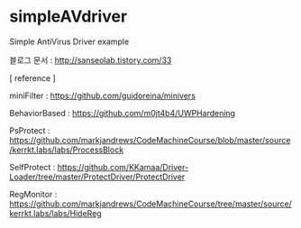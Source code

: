 # simpleAVdriver
Simple AntiVirus Driver example


블로그 문서 : http://sanseolab.tistory.com/33


[ reference ]

miniFilter : https://github.com/guidoreina/minivers

BehaviorBased : https://github.com/m0jt4b4/UWPHardening

PsProtect : https://github.com/markjandrews/CodeMachineCourse/blob/master/source/kerrkt.labs/labs/ProcessBlock

SelfProtect : https://github.com/KKamaa/Driver-Loader/tree/master/ProtectDriver/ProtectDriver

RegMonitor : https://github.com/markjandrews/CodeMachineCourse/tree/master/source/kerrkt.labs/labs/HideReg

